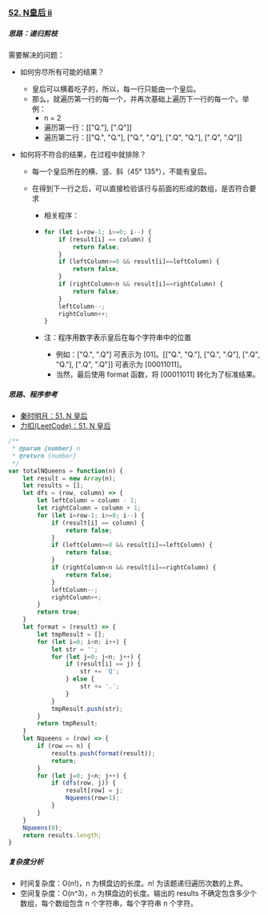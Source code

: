 ### [52. N皇后 ii](https://leetcode-cn.com/problems/n-queens-ii/)

##### 思路：递归剪枝

需要解决的问题：

* 如何穷尽所有可能的结果？

  * 皇后可以横着吃子的，所以，每一行只能由一个皇后。
  * 那么，就遍历第一行的每一个，并再次基础上遍历下一行的每一个。举例：
    * n = 2
    * 遍历第一行：[["Q."], [".Q"]]
    * 遍历第二行：[["Q.", "Q."], ["Q.", ".Q"], [".Q", "Q."], [".Q", ".Q"]]



* 如何将不符合的结果，在过程中就排除？
  
  * 每一个皇后所在的横、竖、斜（45°  135°），不能有皇后。
  
  * 在得到下一行之后，可以直接检验该行与前面的形成的数组，是否符合要求
  
    * 相关程序：
  
    * ```javascript
      for (let i=row-1; i>=0; i--) {
          if (result[i] == column) {
              return false;
          }
          if (leftColumn>=0 && result[i]==leftColumn) {
              return false;
          }
          if (rightColumn<n && result[i]==rightColumn) {
              return false;
          }
          leftColumn--;
          rightColumn++;
      }
      ```
  
    * 注：程序用数字表示皇后在每个字符串中的位置
  
      * 例如：["Q.", ".Q"] 可表示为 [01]。[["Q.", "Q."], ["Q.", ".Q"], [".Q", "Q."], [".Q", ".Q"]] 可表示为 [00011011]。
      * 当然，最后使用 format 函数，将 [00011011] 转化为了标准结果。



##### 思路、程序参考

* [秦时明月：51. N 皇后](https://leetcode-cn.com/problems/n-queens/solution/51-nhuang-hou-by-alexer-660/)
* [力扣(LeetCode)：51. N 皇后](https://leetcode-cn.com/problems/n-queens/solution/nhuang-hou-by-leetcode/)



```javascript
/**
 * @param {number} n
 * @return {number}
 */
var totalNQueens = function(n) {
    let result = new Array(n);
    let results = [];
    let dfs = (row, column) => {
        let leftColumn = column - 1;
        let rightColumn = column + 1;
        for (let i=row-1; i>=0; i--) {
            if (result[i] == column) {
                return false;
            }
            if (leftColumn>=0 && result[i]==leftColumn) {
                return false;
            }
            if (rightColumn<n && result[i]==rightColumn) {
                return false;
            }
            leftColumn--;
            rightColumn++;
        }
        return true;
    }
    let format = (result) => {
        let tmpResult = [];
        for (let i=0; i<n; i++) {
            let str = '';
            for (let j=0; j<n; j++) {
                if (result[i] == j) {
                    str += 'Q';
                } else {
                    str += '.';
                }
            }
            tmpResult.push(str);
        }
        return tmpResult;
    }
    let Nqueens = (row) => {
        if (row == n) {
            results.push(format(result));
            return;
        }
        for (let j=0; j<n; j++) {
            if (dfs(row, j)) {
                result[row] = j;
                Nqueens(row+1);
            }
        }
    }
    Nqueens(0);
    return results.length;
}
```



##### 复杂度分析

* 时间复杂度：O(n!)，n 为棋盘边的长度。n! 为该题递归遍历次数的上界。
* 空间复杂度：O(n^3)，n 为棋盘边的长度。输出的 results 不确定包含多少个数组，每个数组包含 n 个字符串，每个字符串 n 个字符。



